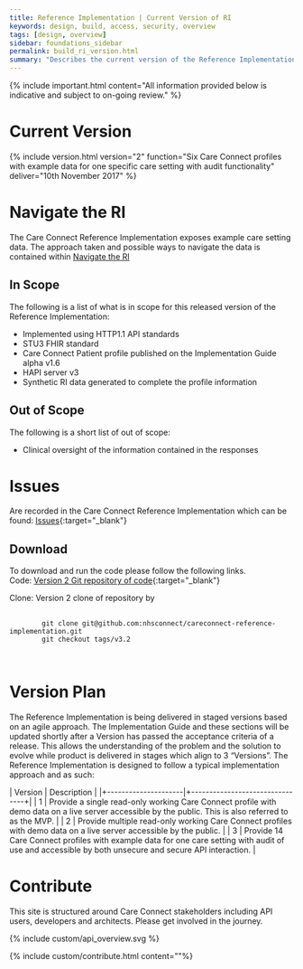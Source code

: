 ```yaml
---
title: Reference Implementation | Current Version of RI
keywords: design, build, access, security, overview
tags: [design, overview]
sidebar: foundations_sidebar
permalink: build_ri_version.html
summary: "Describes the current version of the Reference Implementation"
---
```


{% include important.html content="All information provided below is indicative and subject to on-going review." %}


# Current Version #


{% include version.html version="2" function="Six Care Connect profiles with example data for one specific care setting with audit functionality" deliver="10th November 2017" %}


# Navigate the RI #

The Care Connect Reference Implementation exposes example care setting data. The approach taken and possible ways to navigate the data is contained within [Navigate the RI](build_ri_navigate.html)


## In Scope ##

The following is a list of what is in scope for this released version of the Reference Implementation:
- Implemented using HTTP1.1 API standards
- STU3 FHIR standard
- Care Connect Patient profile published on the Implementation Guide alpha v1.6
- HAPI server v3
- Synthetic RI data generated to complete the profile information


## Out of Scope ##

The following is a short list of out of scope:
- Clinical oversight of the information contained in the responses

# Issues #

Are recorded in the Care Connect Reference Implementation which can be found:
[Issues](https://github.com/nhsconnect/careconnect-reference-implementation/issues){:target="_blank"}


## Download ##
To download and run the code please follow the following links.
<br/>
Code: [Version 2 Git repository of code](https://github.com/nhsconnect/careconnect-reference-implementation/tree/v3.2){:target="_blank"}

Clone: Version 2 clone of repository by 
<div class="language-http highlighter-rouge">
	<pre class="highlight">
	<code>
		git clone git@github.com:nhsconnect/careconnect-reference-implementation.git
		git checkout tags/v3.2
	</code>
	</pre>
</div>

# Version Plan #

The Reference Implementation is being delivered in staged versions based on an agile approach. The Implementation Guide and these sections will be updated shortly after a Version has passed the acceptance criteria of a release. This allows the understanding of the problem and the solution to evolve while product is delivered in stages which align to 3 “Versions”. The Reference Implementation is designed to follow a typical implementation approach and as such:

| Version              |  Description    |
|+---------------------|+--------------------------------+|
| 1 | Provide a single read-only working Care Connect profile with demo data on a live server accessible by the public. This is also referred to as the MVP. |
| 2 |  Provide multiple read-only working Care Connect profiles with demo data on a live server accessible by the public. |
| 3 | Provide 14 Care Connect profiles with example data for one care setting with audit of use and accessible by both unsecure and secure API interaction. |


# Contribute #

This site is structured around Care Connect stakeholders including API users, developers and architects. Please get involved in the journey.

{% include custom/api_overview.svg %}

{% include custom/contribute.html content=""%}
